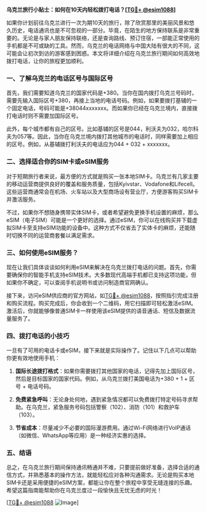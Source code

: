 **乌克兰旅行小贴士：如何在10天内轻松拨打电话？[[TG💪+ @esim1088](https://t.me/s/esim1088)]**

如果你计划前往乌克兰进行一次为期10天的旅行，除了欣赏那里的美丽风景和悠久历史，电话通讯也是不可忽视的一部分。毕竟，在陌生的地方保持联系是非常重要的。无论是与家人朋友保持联络，还是查询路线、预订住宿，一部能正常使用的手机都是不可或缺的工具。然而，乌克兰的电话网络与中国大陆有很大的不同，这可能会让初次到访的游客感到困惑。本文将详细介绍在乌克兰旅行期间如何高效地拨打电话，让你的旅程更加顺利。

### 一、了解乌克兰的电话区号与国际区号

首先，我们需要知道乌克兰的国家代码是+380。当你在国内拨打乌克兰号码时，需要先输入国际区号+380，再接上当地的电话号码。例如，如果要拨打基辅的一个固定电话，号码可能是+38044xxxxxxx。而如果你已经在乌克兰境内，直接拨打电话时则不需要加国际区号。

此外，每个城市都有自己的区号。比如基辅的区号是044，利沃夫为032，哈尔科夫为057等。因此，当你在乌克兰境内拨打其他城市的电话时，同样需要加上相应的区号。例如，从基辅拨打利沃夫的电话应为044 + 032 + xxxxxxx。

### 二、选择适合你的SIM卡或eSIM服务

对于短期旅行者来说，最方便的方式就是购买一张本地SIM卡。乌克兰有几家主要的移动运营商提供良好的覆盖和服务质量，包括Kyivstar、Vodafone和Lifecell。这些运营商通常会在机场、火车站以及大型商场设有营业厅，方便游客购买SIM卡并激活服务。

不过，如果你不想随身携带实体SIM卡，或者希望避免更换手机设置的麻烦，那么eSIM（电子SIM）可能是一个更好的选择。通过eSIM，你可以在线购买并下载虚拟SIM卡至支持eSIM功能的设备中。这种方式不仅省去了实体卡的麻烦，还能随时切换不同的运营商套餐以满足需求。

### 三、如何使用eSIM服务？

现在让我们具体谈谈如何利用eSIM来解决在乌克兰拨打电话的问题。首先，你需要确保你的智能手机支持eSIM技术。大多数现代高端手机都已支持这项功能，但如果你不确定，可以查阅手机说明书或访问制造商官网确认。

接下来，访问eSIM供应商的官方网站，如[TG💪+ @esim1088](https://t.me/s/esim1088)，按照指引完成注册和购买流程。购买完成后，你会收到一个二维码，用它扫描即可轻松激活eSIM。激活后，你就能够像普通SIM卡一样使用该eSIM提供的语音通话、短信及数据流量服务了。

### 四、拨打电话的小技巧

一旦有了可用的电话卡或eSIM，接下来就是实际操作了。记住以下几点可以帮助你更有效地使用手机：

1. **国际长途拨打格式**：如果你需要拨打其他国家的电话，记得先加上国际区号，然后是目标国家的国家代码。例如，从乌克兰拨打美国电话为+380 + 1 + 区号 + 电话号码。
   
2. **免费紧急呼叫**：无论身处何地，遇到紧急情况都可以免费拨打特定号码寻求帮助。在乌克兰，紧急服务号码包括警察（102）、消防（101）和救护车（103）。

3. **节省成本**：尽量减少不必要的国际漫游费用。通过Wi-Fi网络进行VoIP通话（如微信、WhatsApp等应用）是一种经济实惠的选择。

### 五、结语

总之，在乌克兰旅行期间保持通讯畅通并不难，只要提前做好准备，选择合适的通信方式，并熟悉基本的操作方法，就能轻松应对各种沟通需求。无论是购买本地SIM卡还是采用便捷的eSIM方案，都能让你在整个旅程中享受无缝连接的乐趣。希望这篇指南能帮助你在乌克兰度过一段愉快且无忧无虑的时光！

[[TG💪+ @esim1088](https://t.me/s/esim1088) ![Image](https://i.postimg.cc/4NQfJmqS/Snipaste-2025-05-13-00-14-12.png)]